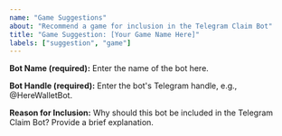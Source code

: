 ```yaml
---
name: "Game Suggestions"
about: "Recommend a game for inclusion in the Telegram Claim Bot"
title: "Game Suggestion: [Your Game Name Here]"
labels: ["suggestion", "game"]
---
```


**Bot Name (required):**
Enter the name of the bot here.

**Bot Handle (required):**
Enter the bot's Telegram handle, e.g., @HereWalletBot.

**Reason for Inclusion:**
Why should this bot be included in the Telegram Claim Bot? Provide a brief explanation.
